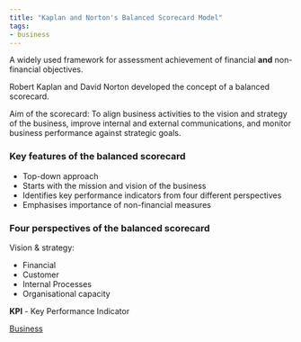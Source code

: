 ```yaml
---
title: "Kaplan and Norton's Balanced Scorecard Model"
tags:
- business
---
```


A widely used framework for assessment achievement of financial **and** non-financial objectives.


Robert Kaplan and David Norton developed the concept of a balanced scorecard.

Aim of the scorecard: To align business activities to the vision and strategy of the business, improve internal and external communications, and monitor business performance against strategic goals.


### Key features of the balanced scorecard

- Top-down approach
- Starts with the mission and vision of the business
- Identifies key performance indicators from four different perspectives
- Emphasises importance of non-financial measures

### Four perspectives of the balanced scorecard

Vision & strategy:
- Financial
- Customer
- Internal Processes
- Organisational capacity

**KPI** - Key Performance Indicator




[Business](/Business)